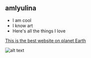 ## amlyulina
+ I am cool
+ I know art
+ Here's all the things I love

[This is the best website on planet Earth](https://www.louvre.fr/en)

![alt text](http://a.abcnews.com/images/Entertainment/AP-queen-elizabeth-cf-170421_3x2_1600.jpg "best woman on Earth")
